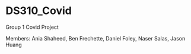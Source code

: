 # DS310_Covid
Group 1 Covid Project

Members: Ania Shaheed, Ben Frechette, Daniel Foley, Naser Salas, Jason Huang

